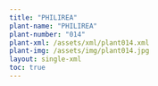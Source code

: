 ```yaml
---
title: "PHILIREA"
plant-name: "PHILIREA"
plant-number: "014"
plant-xml: /assets/xml/plant014.xml
plant-img: /assets/img/plant014.jpg
layout: single-xml
toc: true
---
```

